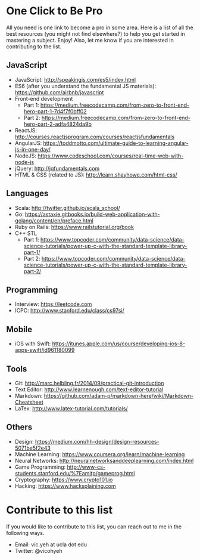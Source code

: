 # One Click to Be Pro
All you need is one link to become a pro in some area. Here is a list of all the best resources (you might not find elsewhere?) to help you get started in mastering a subject. Enjoy! Also, let me know if you are interested in contributing to the list.

## JavaScript
* JavaScript: http://speakingjs.com/es5/index.html
* ES6 (after you understand the fundamental JS materials): https://github.com/airbnb/javascript
* Front-end development
	* Part 1: https://medium.freecodecamp.com/from-zero-to-front-end-hero-part-1-7d4f7f0bff02
	* Part 2: https://medium.freecodecamp.com/from-zero-to-front-end-hero-part-2-adfa4824da9b
* ReactJS: http://courses.reactjsprogram.com/courses/reactjsfundamentals
* AngularJS: https://toddmotto.com/ultimate-guide-to-learning-angular-js-in-one-day/
* NodeJS: https://www.codeschool.com/courses/real-time-web-with-node-js
* jQuery: http://jqfundamentals.com
* HTML & CSS (related to JS): http://learn.shayhowe.com/html-css/

## Languages
* Scala: http://twitter.github.io/scala_school/
* Go: https://astaxie.gitbooks.io/build-web-application-with-golang/content/en/preface.html
* Ruby on Rails: https://www.railstutorial.org/book
* C++ STL 
	* Part 1: https://www.topcoder.com/community/data-science/data-science-tutorials/power-up-c-with-the-standard-template-library-part-1/
	* Part 2: https://www.topcoder.com/community/data-science/data-science-tutorials/power-up-c-with-the-standard-template-library-part-2/

## Programming
* Interview: https://leetcode.com
* ICPC: http://www.stanford.edu/class/cs97si/

## Mobile
* iOS with Swift: https://itunes.apple.com/us/course/developing-ios-8-apps-swift/id961180099

## Tools
* Git: http://marc.helbling.fr/2014/09/practical-git-introduction
* Text Editor: http://www.learnenough.com/text-editor-tutorial
* Markdown: https://github.com/adam-p/markdown-here/wiki/Markdown-Cheatsheet
* LaTex: http://www.latex-tutorial.com/tutorials/

## Others
* Design: https://medium.com/hh-design/design-resources-5071be5f2e43
* Machine Learning: https://www.coursera.org/learn/machine-learning
* Neural Networks: http://neuralnetworksanddeeplearning.com/index.html
* Game Programming: http://www-cs-students.stanford.edu/%7Eamitp/gameprog.html
* Cryptography: https://www.crypto101.io
* Hacking: https://www.hacksplaining.com

# Contribute to this list
If you would like to contribute to this list, you can reach out to me in the following ways.
* Email: vic.yeh at ucla dot edu
* Twitter: @vicohyeh